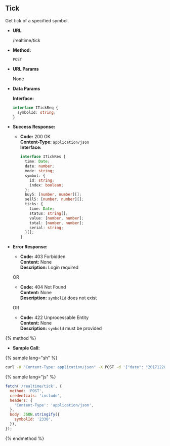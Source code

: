 ## Tick

Get tick of a specified symbol.

* **URL**

  /realtime/tick

* **Method:**

  `POST`

* **URL Params**

  None

* **Data Params**

  **Interface:**

  ```ts
  interface ITickReq {
    symbolId: string;
  }
  ```

* **Success Response:**

  * **Code:** 200 OK <br />
    **Content-Type:** `application/json` <br />
    **Interface:**

    ```ts
    interface ITickRes {
      time: Date;
      date: number;
      mode: string;
      symbol: {
        id: string;
        index: boolean;
      };
      buy5: [number, number][];
      sell5: [number, number][];
      ticks: {
        time: Date;
        status: string[];
        value: [number, number];
        total: [number, number];
        serial: string;
      }[];
    }
    ```

* **Error Response:**

  * **Code:** 403 Forbidden <br />
    **Content:** None <br />
    **Description:** Login required

  OR

  * **Code:** 404 Not Found <br />
    **Content:** None <br />
    **Description:** `symbolId` does not exist

  OR

  * **Code:** 422 Unprocessable Entity <br />
    **Content:** None <br />
    **Description:** `symbold` must be provided

{% method %}
* **Sample Call:**

{% sample lang="sh" %}
```sh
curl -H "Content-Type: application/json" -X POST -d '{"date": "20171228"}' https://realtime-api-1.fugle.tw/realtime/work|jq
```

{% sample lang="js" %}
```js
fetch('/realtime/tick', {
  method: 'POST',
  credentials: 'include',
  headers: {
    'Content-Type': 'application/json',
  },
  body: JSON.stringify({
    symbolId: '2330',
  }),
});
```
{% endmethod %}

